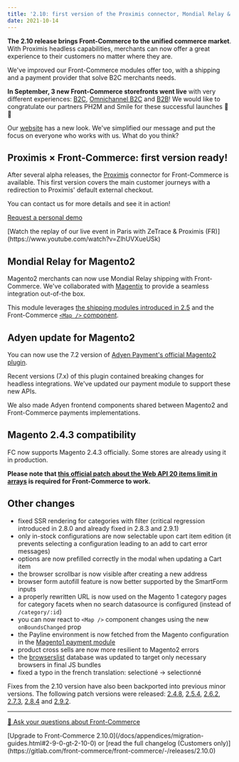 ```yaml
---
title: '2.10: first version of the Proximis connector, Mondial Relay & Adyen module updates, Magento 2.4.3 compatibility'
date: 2021-10-14
---
```


**The 2.10 release brings Front-Commerce to the unified commerce market**. With Proximis headless capabilities, merchants can now offer a great experience to their customers no matter where they are.

We've improved our Front-Commerce modules offer too, with a shipping and a payment provider that solve B2C merchants needs.

**In September, 3 new Front-Commerce storefronts went live** with very different experiences: [B2C](https://www.kaporal.com/), [Omnichannel B2C](https://www.terreseteaux.fr/) and [B2B](https://www.e-robertet.com/)! We would like to congratulate our partners PH2M and Smile for these successful launches 👏👏

Our [website](https://www.front-commerce.com/) has a new look. We've simplified our message and put the focus on everyone who works with us. What do you think?

<!-- more -->

## Proximis × Front-Commerce: first version ready!

After several alpha releases, the [Proximis](https://www.proximis.com/) connector for Front-Commerce is available. This first version covers the main customer journeys with a redirection to Proximis' default external checkout.

You can contact us for more details and see it in action!

<div class="center">
  <p>
    <a class="link primary button" href="https://www.front-commerce.com/contact/">Request a personal demo</a>
  </p>
  <p>
    [Watch the replay of our live event in Paris with ZeTrace & Proximis (FR)](https://www.youtube.com/watch?v=ZlhUVXueUSk)
  </p>
</div>

## Mondial Relay for Magento2

Magento2 merchants can now use Mondial Relay shipping with Front-Commerce. We've collaborated with [Magentix](https://mondialrelay.magentix.fr/fr/magento-2/) to provide a seamless integration out-of-the box.

This module leverages [the shipping modules introduced in 2.5](/blog/2021/03/11/front-commerce-2.5/#Shipping-modules-Colissimo-Mondial-Relay) and the Front-Commerce [`<Map />` component](/docs/advanced/features/display-a-map.html).

## Adyen update for Magento2

You can now use the 7.2 version of [Adyen Payment's official Magento2 plugin](https://github.com/Adyen/adyen-magento2).

Recent versions (7.x) of this plugin contained breaking changes for headless integrations. We've updated our payment module to support these new APIs.

We also made Adyen frontend components shared between Magento2 and Front-Commerce payments implementations.

## Magento 2.4.3 compatibility

FC now supports Magento 2.4.3 officially. Some stores are already using it in production.

**Please note that [this official patch about the Web API 20 items limit in arrays](https://support.magento.com/hc/en-us/articles/4406893342093) is required for Front-Commerce to work.**

## Other changes

- fixed SSR rendering for categories with filter (critical regression introduced in 2.8.0 and already fixed in 2.8.3 and 2.9.1)
- only in-stock configurations are now selectable upon cart item edition (it prevents selecting a configuration leading to an add to cart error messages)
- options are now prefilled correctly in the modal when updating a Cart item
- the browser scrollbar is now visible after creating a new address
- browser form autofill feature is now better supported by the SmartForm inputs
- a properly rewritten URL is now used on the Magento 1 category pages for category facets when no search datasource is configured (instead of `/category/:id`)
- you can now react to `<Map />` component changes using the new `onBoundsChanged` prop
- the Payline environment is now fetched from the Magento configuration in the [Magento1 payment module](/docs/advanced/payments/payline.html#Magento1-module)
- product cross sells are now more resilient to Magento2 errors
- the [browserslist](https://github.com/browserslist/browserslist) database was updated to target only necessary browsers in final JS bundles
- fixed a typo in the french translation: selectioné -> selectionné

Fixes from the 2.10 version have also been backported into previous minor versions. The following patch versions were released: [2.4.8](https://gitlab.com/front-commerce/front-commerce/-/releases/2.4.8), [2.5.4](https://gitlab.com/front-commerce/front-commerce/-/releases/2.5.4), [2.6.2](https://gitlab.com/front-commerce/front-commerce/-/releases/2.6.2), [2.7.3](https://gitlab.com/front-commerce/front-commerce/-/releases/2.7.3), [2.8.4](https://gitlab.com/front-commerce/front-commerce/-/releases/2.8.4) and [2.9.2](https://gitlab.com/front-commerce/front-commerce/-/releases/2.9.2).

<hr />
<div class="center">
  <p>
    <a class="link primary button" href="https://www.front-commerce.com/contact/">💌 Ask your questions about Front-Commerce</a>
  </p>
  <p>
    [Upgrade to Front-Commerce 2.10.0](/docs/appendices/migration-guides.html#2-9-0-gt-2-10-0) or [read the full changelog (Customers only)](https://gitlab.com/front-commerce/front-commerce/-/releases/2.10.0)
  </p>
</div>
